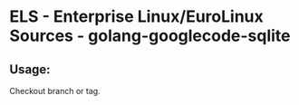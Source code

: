 # ELS - Enterprise Linux/EuroLinux Sources - golang-googlecode-sqlite
 
## Usage:
  Checkout branch or tag.
